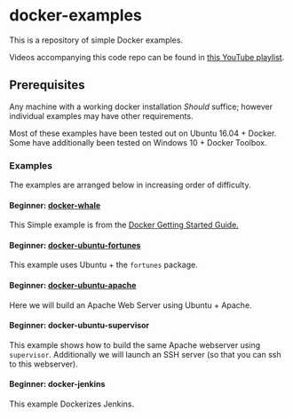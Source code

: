 # docker-examples
This is a repository of simple Docker examples.

Videos accompanying this code repo can be found in [this YouTube playlist](https://www.youtube.com/playlist?list=PL5f2nDQavqSKSqrptqolPZTxa9LGsRzG9).

## Prerequisites

Any machine with a working docker installation *Should* suffice; however individual examples may have other requirements.

Most of these examples have been tested out on Ubuntu 16.04 + Docker.
Some have additionally been tested on Windows 10 + Docker Toolbox.

### Examples
The examples are arranged below in increasing order of difficulty.

#### Beginner: [docker-whale](https://github.com/savishy/docker-examples/tree/master/docker-whale)
This Simple example is from the [Docker Getting Started Guide.](https://docs.docker.com/engine/getstarted/step_three/)

#### Beginner: [docker-ubuntu-fortunes](https://github.com/savishy/docker-examples/tree/master/docker-ubuntu-fortunes)
This example uses Ubuntu + the `fortunes` package.

#### Beginner: [docker-ubuntu-apache](https://github.com/savishy/docker-examples/tree/master/docker-ubuntu-apache)
Here we will build an Apache Web Server using Ubuntu + Apache.

#### Beginner: docker-ubuntu-supervisor
This example shows how to build the same Apache webserver using `supervisor`. Additionally we will launch an SSH server (so that you can ssh to this webserver).

#### Beginner: docker-jenkins

This example Dockerizes Jenkins.
